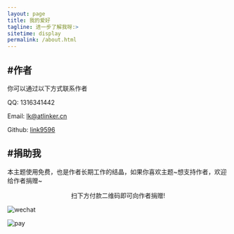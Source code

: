```yaml
---
layout: page
title: 我的爱好
tagline: 进一步了解我呀:>
sitetime: display
permalink: /about.html
---
```


## #作者

你可以通过以下方式联系作者

QQ: 1316341442

Email: <a href="mailto:lk@atlinker.cn">lk@atlinker.cn</a>

Github: [link9596](https://github.com/link9596)

## #捐助我

本主题使用免费，也是作者长期工作的结晶，如果你喜欢主题\~想支持作者，欢迎给作者捐赠~

<center>扫下方付款二维码即可向作者捐赠!</center>

![wechat](http://image.baidu.com/search/detail?ct=503316480&z=undefined&tn=baiduimagedetail&ipn=d&word=hello%20world&step_word=&ie=utf-8&in=&cl=2&lm=-1&st=undefined&hd=undefined&latest=undefined&copyright=undefined&cs=1032470884,2432082621&os=298788119,2014969354&simid=4190064438,495489502&pn=1&rn=1&di=57750&ln=1266&fr=&fmq=1568125343277_R&fm=&ic=undefined&s=undefined&se=&sme=&tab=0&width=undefined&height=undefined&face=undefined&is=0,0&istype=0&ist=&jit=&bdtype=0&spn=0&pi=0&gsm=0&objurl=http%3A%2F%2Fimglf2.ph.126.net%2FFbw3toQZwfqEZwkMlG6opw%3D%3D%2F6608865327399056144.jpg&rpstart=0&rpnum=0&adpicid=0&force=undefined)

![pay](https://atlinker.cn/pay/apay.png)
